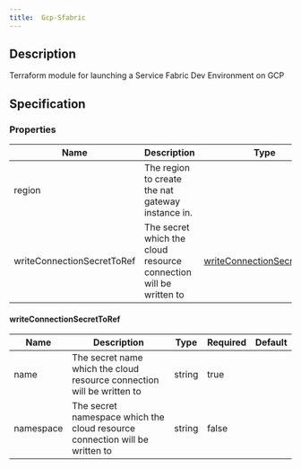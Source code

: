 ```yaml
---
title:  Gcp-Sfabric
---
```


## Description

Terraform module for launching a Service Fabric Dev Environment on GCP

## Specification


### Properties

 Name | Description | Type | Required | Default 
 ------------ | ------------- | ------------- | ------------- | ------------- 
 region | The region to create the nat gateway instance in. |  | false |  
 writeConnectionSecretToRef | The secret which the cloud resource connection will be written to | [writeConnectionSecretToRef](#writeConnectionSecretToRef) | false |  


#### writeConnectionSecretToRef

 Name | Description | Type | Required | Default 
 ------------ | ------------- | ------------- | ------------- | ------------- 
 name | The secret name which the cloud resource connection will be written to | string | true |  
 namespace | The secret namespace which the cloud resource connection will be written to | string | false |  

